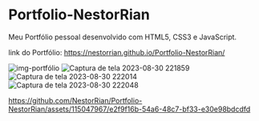 # Portfolio-NestorRian
Meu Portfólio pessoal desenvolvido com HTML5, CSS3 e JavaScript.

link do Portfólio: https://nestorrian.github.io/Portfolio-NestorRian/


![img-portfólio](https://github.com/NestorRian/Portfolio-NestorRian/assets/115047967/ad9590da-d7f9-461f-b0bc-7deef217ff6c)
![Captura de tela 2023-08-30 221859](https://github.com/NestorRian/Portfolio-NestorRian/assets/115047967/e213c316-6b3b-4897-ad88-dd273c310395)
![Captura de tela 2023-08-30 222014](https://github.com/NestorRian/Portfolio-NestorRian/assets/115047967/7707f021-5096-4891-a2a6-4487c5b1e751)
![Captura de tela 2023-08-30 222048](https://github.com/NestorRian/Portfolio-NestorRian/assets/115047967/c8cfefe4-40e9-4bb3-8bcc-f9fdaa77bb72)





https://github.com/NestorRian/Portfolio-NestorRian/assets/115047967/e2f9f16b-54a6-48c7-bf33-e30e98bdcdfd


